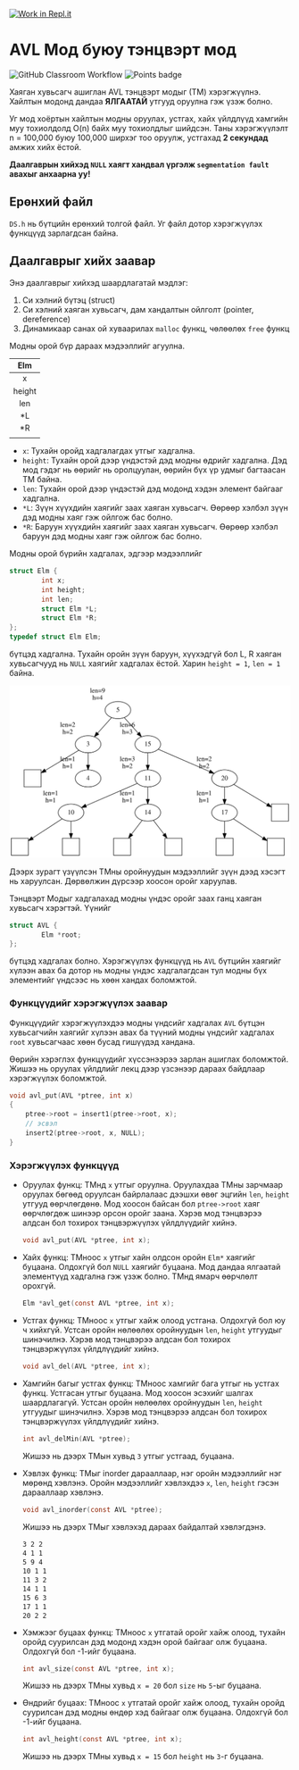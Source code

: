 [![Work in Repl.it](https://classroom.github.com/assets/work-in-replit-14baed9a392b3a25080506f3b7b6d57f295ec2978f6f33ec97e36a161684cbe9.svg)](https://classroom.github.com/online_ide?assignment_repo_id=4481096&assignment_repo_type=AssignmentRepo)
# AVL Мод буюу тэнцвэрт мод
![GitHub Classroom Workflow](../../workflows/GitHub%20Classroom%20Workflow/badge.svg?branch=main) ![Points badge](../../blob/badges/.github/badges/points.svg)

Хаяган хувьсагч ашиглан AVL тэнцвэрт модыг (ТМ) хэрэгжүүлнэ. Хайлтын модонд дандаа **ЯЛГААТАЙ** утгууд оруулна гэж үзэж болно.

Уг мод хоёртын хайлтын модны оруулах, устгах, хайх үйлдлүүд хамгийн муу тохиолдолд O(n) байх муу тохиолдлыг шийдсэн. Таны хэрэгжүүлэлт n = 100,000 буюу 100,000 ширхэг тоо оруулж, устгахад **2 секундад** амжих хийх ёстой.

**Даалгаврын хийхэд `NULL` хаягт хандвал үргэлж `segmentation fault` авахыг анхаарна уу!**

## Ерөнхий файл
`DS.h` нь бүтцийн ерөнхий толгой файл. Уг файл дотор хэрэгжүүлэх функцүүд зарлагдсан байна.

## Даалгаврыг хийх заавар

Энэ даалгаврыг хийхэд шаардлагатай мэдлэг:
  1. Си хэлний бүтэц (struct)
  2. Си хэлний хаяган хувьсагч, дам хандалтын ойлголт (pointer, dereference)
  3. Динамикаар санах ой хуваарилах `malloc` функц, чөлөөлөх `free` функц
  
Модны орой бүр дараах мэдээллийг агуулна.

| Elm    |
|:------:|
| x      |
| height |
| len    |
| *L     |
| *R     |
|        |

  * `x`: Тухайн оройд хадгалагдах утгыг хадгална.
  * `height`: Тухайн орой дээр үндэстэй дэд модны өдрийг хадгална. Дэд мод гэдэг нь өөрийг нь оролцуулан, өөрийн бүх үр удмыг багтаасан ТМ байна.
  * `len`: Тухайн орой дээр үндэстэй дэд модонд хэдэн элемент байгааг хадгална. 
  * `*L`: Зүүн хүүхдийн хаягийг заах хаяган хувьсагч. Өөрөөр хэлбэл зүүн дэд модны хаяг гэж ойлгож бас болно.
  * `*R`: Баруун хүүхдийн хаягийг заах хаяган хувьсагч. Өөрөөр хэлбэл баруун дэд модны хаяг гэж ойлгож бас болно.

Модны орой бүрийн хадгалах, эдгээр мэдээллийг 
```C
struct Elm {
        int x;
        int height;
        int len;
        struct Elm *L;
        struct Elm *R;
};
typedef struct Elm Elm;
```
бүтцэд хадгална. Тухайн оройн зүүн баруун, хүүхэдгүй бол L, R хаяган хувьсагчууд нь `NULL` хаягийг хадгалах ёстой. Харин `height = 1`, `len = 1` байна.

![AVL Тэнцвэрт Мод](assets/tree.svg)

Дээрх зурагт үзүүлсэн ТМны оройнуудын мэдээллийг зүүн дээд хэсэгт нь харуулсан. Дөрвөлжин дүрсээр хоосон оройг харуулав.

Тэнцвэрт Модыг хадгалахад модны үндэс оройг заах ганц хаяган хувьсагч хэрэгтэй. Үүнийг 
```C
struct AVL {
        Elm *root;
};
```
бүтцэд хадгалах болно. Хэрэгжүүлэх функцүүд нь `AVL` бүтцийн хаягийг хүлээн авах ба дотор нь модны үндэс хадгалагдсан тул модны бүх элементийг үндсээс нь хөөн хандах боломжтой.

### Функцүүдийг хэрэгжүүлэх заавар
Функцүүдийг хэрэгжүүлэхдээ модны үндсийг хадгалах `AVL` бүтцэн хувьсагчийн хаягийг хүлээн авах ба түүний модны үндсийг хадгалах `root` хувьсагчаас хөөн бусад гишүүдэд хандана.

Өөрийн хэрэглэх функцүүдийг хүссэнээрээ зарлан ашиглах боломжтой. Жишээ нь оруулах үйлдлийг лекц дээр үзсэнээр дараах байдлаар хэрэгжүүлэх боломжтой.
```C
void avl_put(AVL *ptree, int x)
{
    ptree->root = insert1(ptree->root, x);
    // эсвэл
    insert2(ptree->root, x, NULL);
}
```

### Хэрэгжүүлэх функцүүд

  * Оруулах функц: ТМнд `x` утгыг оруулна. Оруулахдаа ТМны зарчмаар оруулах бөгөөд оруулсан байрлалаас дээшхи өвөг эцгийн `len`, `height` утгууд өөрчлөгдөнө. Мод хоосон байсан бол `ptree->root` хаяг өөрчлөгдөж шинээр орсон оройг заана. Хэрэв мод тэнцвэрээ алдсан бол тохирох тэнцвэржүүлэх үйлдлүүдийг хийнэ.
    ```C
    void avl_put(AVL *ptree, int x);
    ```

  * Хайх функц: ТМноос `x` утгыг хайн олдсон оройн `Elm*` хаягийг буцаана. Олдохгүй бол `NULL` хаягийг буцаана. Мод дандаа ялгаатай элементүүд хадгална гэж үзэж болно. ТМнд ямарч өөрчлөлт орохгүй.
    ```C
    Elm *avl_get(const AVL *ptree, int x);
    ```
    
  * Устгах функц: ТМноос `x` утгыг хайж олоод устгана. Олдохгүй бол юу ч хийхгүй. Устсан оройн нөлөөлөх оройнуудын `len`, `height` утгуудыг шинэчилнэ. Хэрэв мод тэнцвэрээ алдсан бол тохирох тэнцвэржүүлэх үйлдлүүдийг хийнэ.
    ```C
    void avl_del(AVL *ptree, int x);
    ```
    
  * Хамгийн багыг устгах функц: ТМноос хамгийг бага утгыг нь устгах функц. Устгасан утгыг буцаана. Мод хоосон эсэхийг шалгах шаардлагагүй. Устсан оройн нөлөөлөх оройнуудын `len`, `height` утгуудыг шинэчилнэ. Хэрэв мод тэнцвэрээ алдсан бол тохирох тэнцвэржүүлэх үйлдлүүдийг хийнэ.
    ```C
    int avl_delMin(AVL *ptree);
    ```
    Жишээ нь дээрх ТМын хувьд `3` утгыг устгаад, буцаана.

  * Хэвлэх функц: ТМыг inorder дарааллаар, нэг оройн мэдээллийг нэг мөрөнд хэвлэнэ. Оройн мэдээллийг хэвлэхдээ `x`, `len`, `height` гэсэн дарааллаар хэвлэнэ.
    ```C
    void avl_inorder(const AVL *ptree);
    ```
    Жишээ нь дээрх ТМыг хэвлэхэд дараах байдалтай хэвлэгдэнэ.
    ```
    3 2 2
    4 1 1
    5 9 4
    10 1 1
    11 3 2
    14 1 1
    15 6 3
    17 1 1
    20 2 2
    ```
  * Хэмжээг буцаах функц: ТМноос `x` утгатай оройг хайж олоод, тухайн оройд суурилсан дэд модонд хэдэн орой байгааг олж буцаана. Олдохгүй бол -1-ийг буцаана.
    ```C
    int avl_size(const AVL *ptree, int x);
    ```
    Жишээ нь дээрх ТМны хувьд `x = 20` бол `size` нь `5`-ыг буцаана.
    
  * Өндрийг буцаах: ТМноос `x` утгатай оройг хайж олоод, тухайн оройд суурилсан дэд модны өндөр хэд байгааг олж буцаана. Олдохгүй бол -1-ийг буцаана.
    ```C
    int avl_height(const AVL *ptree, int x);
    ```
    Жишээ нь дээрх ТМны хувьд `x = 15` бол `height` нь `3`-г буцаана.
